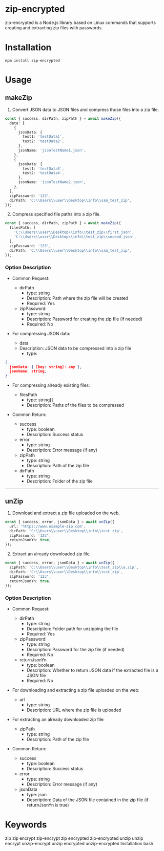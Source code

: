 # zip-encrypted

zip-encrypted is a Node.js library based on Linux commands that supports creating and extracting zip files with passwords.

# Installation

```
npm install zip-encrypted
```

# Usage

## makeZip

1. Convert JSON data to JSON files and compress those files into a zip file.

```ts
const { success, dirPath, zipPath } = await makeZip({
  data: [
    {
      jsonData: {
        test1: 'testData1',
        test2: 'testData2',
      },
      jsonName: 'jsonTestName1.json',
    },
    {
      jsonData: {
        test1: 'testData3',
        test2: 'testData4',
      },
      jsonName: 'jsonTestName2.json',
    },
  ],
  zipPassword: '123',
  dirPath: 'C:\\Users\\user\\Desktop\\info\\sam_test_zip',
});
```

2. Compress specified file paths into a zip file.

```ts
const { success, dirPath, zipPath } = await makeZip({
  filesPath: [
    'C:\\Users\\user\\Desktop\\info\\test_zip\\first.json',
    'C:\\Users\\user\\Desktop\\info\\test_zip\\second.json',
  ],
  zipPassword: '123',
  dirPath: 'C:\\Users\\user\\Desktop\\info\\sam_test_zip',
});
```

### Option Description

- Common Request:

  - dirPath
    - type: string
    - Description: Path where the zip file will be created
    - Required: Yes
  - zipPassword
    - type: string
    - Description: Password for creating the zip file (if needed)
    - Required: No

- For compressing JSON data:
  - data
  - Description: JSON data to be compressed into a zip file
    - type:

```json
{
  jsonData: { [key: string]: any },
  jsonName: string,
}
```

- For compressing already existing files:

  - filesPath
    - type: string[]
    - Description: Paths of the files to be compressed

- Common Return:
  - success
    - type: boolean
    - Description: Success status
  - error
    - type: string
    - Description: Error message (if any)
  - zipPath
    - type: string
    - Description: Path of the zip file
  - dirPath
    - type: string
    - Description: Folder of the zip file

---

## unZip

1. Download and extract a zip file uploaded on the web.

```ts
const { success, error, jsonData } = await unZip({
  url: 'https://www.example-zip.com',
  dirPath: 'C:\\Users\\user\\Desktop\\info\\test_zip',
  zipPassword: '123',
  returnJsonYn: true,
});
```

2. Extract an already downloaded zip file.

```ts
const { success, error, jsonData } = await unZip({
  zipPath: 'C:\\Users\\user\\Desktop\\info\\test_zip\\a.zip',
  dirPath: 'C:\\Users\\user\\Desktop\\info\\test_zip',
  zipPassword: '123',
  returnJsonYn: true,
});
```

### Option Description

- Common Request:

  - dirPath
    - type: string
    - Description: Folder path for unzipping the file
    - Required: Yes
  - zipPassword
    - type: string
    - Description: Password for the zip file (if needed)
    - Required: No
  - returnJsonYn
    - type: boolean
    - Description: Whether to return JSON data if the extracted file is a JSON file
    - Required: No

- For downloading and extracting a zip file uploaded on the web:

  - url
    - type: string
    - Description: URL where the zip file is uploaded

- For extracting an already downloaded zip file:

  - zipPath
    - type: string
    - Description: Path of the zip file

- Common Return:
  - success
    - type: boolean
    - Description: Success status
  - error
    - type: string
    - Description: Error message (if any)
  - jsonData
    - type: json
    - Description: Data of the JSON file contained in the zip file (if returnJsonYn is true)

# Keywords

zip
zip encrypt
zip-encrypt
zip encrypted
zip-encrypted
unzip
unzip encrypt
unzip-encrypt
unzip encrypted
unzip-encrypted
Installation
bash
